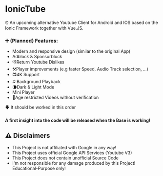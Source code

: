 # IonicTube

⏰ An upcoming alternative Youtube Client for Android and IOS based on the Ionic Framework together with Vue.JS.

### ➕ (Planned) Features:
- Modern and responsive design (similar to the original App)
- Adblock & Sponsorblock
- 👎Return Youtube Dislikes
- ⚒Player improvements (e.g faster Speed, Audio Track selection, ...)
- 📺4K Support
- 🎜 Background Playback
- 🌘Dark & Light Mode
- Mini Player
- 🔞Age restricted Videos without verification

🡇 It should be worked in this order

#### A first insight into the code will be released when the Base is working!


## ⚠ Disclaimers
- This Project is not affiliated with Google in any way!
- This Project uses official Google API Services (Youtube V3)
- This Project does not contain unofficial Source Code
- I'm not responsible for any damage produced by this Project! Educational-Purpose only!
